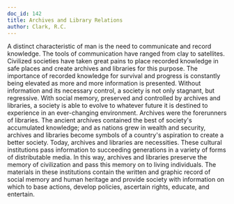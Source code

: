 ```yaml
---
doc_id: 142
title: Archives and Library Relations
author: Clark, R.C.
---
```


A distinct characteristic of man is the need to communicate and
record knowledge.  The tools of communication have ranged from clay to
satellites.  Civilized societies have taken great pains to place recorded
knowledge in safe places and create archives and libraries for this
purpose.
  The importance of recorded knowledge for survival and progress is
constantly being elevated as more and more information is presented.
Without information and its necessary control, a society is not only
stagnant, but regressive.  With social memory, preserved and controlled
by archives and libraries, a society is able to evolve to whatever future it
is destined to experience in an ever-changing environment.
  Archives were the forerunners of libraries.  The ancient archives
contained the best of society's accumulated knowledge; and as nations
grew in wealth and security, archives and libraries become symbols of a
country's aspiration to create a better society.  Today, archives and
libraries are necessities.  These cultural institutions pass information to
succeeding generations in a variety of forms of distributable media.  In this
way, archives and libraries preserve the memory of civilization and pass
this memory on to living individuals.  The materials in these institutions
contain the written and graphic record of social memory and human
heritage and provide society with information on which to base actions,
develop policies, ascertain rights, educate, and entertain.